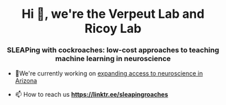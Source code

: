 <h1 align="center">Hi 👋, we're the Verpeut Lab and Ricoy Lab</h1>
<h3 align="center">SLEAPing with cockroaches: low-cost approaches to teaching machine learning in neuroscience</h3>

- 🔭We're currently working on [expanding access to neuroscience in Arizona](https://linktr.ee/sleapingroaches)

- 📫 How to reach us **https://linktr.ee/sleapingroaches**

<p align="left">
</p>
